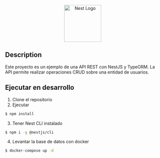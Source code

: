 <p align="center">
  <a href="http://nestjs.com/" target="blank"><img src="https://nestjs.com/img/logo-small.svg" width="120" alt="Nest Logo" /></a>
</p>

## Description

Este proyecto es un ejemplo de una API REST con NestJS y TypeORM. La API permite realizar operaciones CRUD sobre una entidad de usuarios.

## Ejecutar en desarrollo

1. Clone el repositorio
2. Ejecutar

```bash
$ npm install
```

3. Tener Nest CLI instalado

```bash
$ npm i -g @nestjs/cli
```

4. Levantar la base de datos con docker

```bash
$ docker-compose up -d
```
